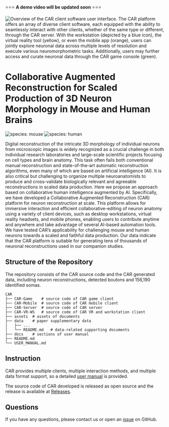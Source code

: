 :star::star::star: **A demo video will be updated soon** :star::star::star:

![Overview of the CAR client software user interface. The CAR platform offers an array of diverse client software, each equipped with the ability to seamlessly interact with other clients, whether of the same type or different, through the CAR server. With the workstation (depicted by a blue icon), the virtual reality tool (yellow), or even the mobile app (orange), users can jointly explore neuronal data across multiple levels of resolution and execute various neuromorphometric tasks. Additionally, users may further access and curate neuronal data through the CAR game console (green).](./assets/banner.png)

# Collaborative Augmented Reconstruction for Scaled Production of 3D Neuron Morphology in Mouse and Human Brains

![species: mouse](https://img.shields.io/badge/species-mouse-blue.svg)
![species: human](https://img.shields.io/badge/species-human-green.svg)

Digital reconstruction of the intricate 3D morphology of individual neurons from microscopic images is widely recognized as a crucial challenge in both individual research laboratories and large-scale scientific projects focusing on cell types and brain anatomy. This task often fails both conventional manual reconstruction and state-of-the-art automatic reconstruction algorithms, even many of which are based on artificial intelligence (AI). It is also critical but challenging to organize multiple neuroanatomists to produce and cross-validate biologically relevant and agreeable reconstructions in scaled data production. Here we propose an approach based on collaborative human intelligence augmented by AI. Specifically, we have developed a Collaborative Augmented Reconstruction (CAR) platform for neuron reconstruction at scale. This platform allows for immersive interaction and efficient collaborative-editing of neuron anatomy using a variety of client devices, such as desktop workstations, virtual reality headsets, and mobile phones, enabling users to contribute anytime and anywhere and take advantage of several AI-based automation tools. We have tested CAR’s applicability for challenging mouse and human neurons towards a scaled and faithful data production. Our data indicate that the CAR platform is suitable for generating tens of thousands of neuronal reconstructions used in our companion studies.

## Structure of the Repository

The repository consists of the CAR source code and the CAR generated data, including neuron reconstructions, detected boutons and 156,190 identified somas.

```
CAR
├── CAR-Game	# source code of CAR game client
├── CAR-Mobile	# source code of CAR mobile client
├── CAR-Server	# source code of CAR server
├── CAR-VR-WS	# source code of CAR VR and workstation client
├── assets	# assets of documents
├── data	# paper supplementary data
│   ├── ...
│   └── README.md   # data-related supporting documents
├── docs	# sections of user manual
├── README.md
└── USER_MANUAL.md
```

## Instruction

CAR provides multiple clients, multiple interaction methods, and multiple data format support, so a detailed [user manual](./USER_MANUAL.md) is provided.

The source code of CAR developed is released as open source and the release is available at [Releases](https://github.com/neurogeom/CAR/releases).

## Questions

If you have any questions, please contact us or open an [issue](https://github.com/neurogeom/CAR/issues/new) on GitHub.
